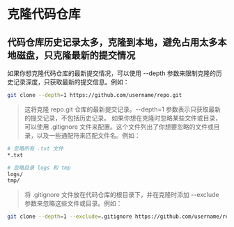 
# 克隆代码仓库

## 代码仓库历史记录太多，克隆到本地，避免占用太多本地磁盘，只克隆最新的提交情况
如果你想克隆代码仓库的最新提交情况，可以使用 --depth 参数来限制克隆的历史记录深度，只获取最新的提交信息。例如： 

```bash
git clone --depth=1 https://github.com/username/repo.git
```
> 这将克隆 repo.git 仓库的最新提交记录。--depth=1 参数表示只获取最新的提交记录，不包括历史记录。
如果你想在克隆时忽略某些文件或目录，可以使用 .gitignore 文件来配置。这个文件列出了你想要忽略的文件或目录，以及一些通配符来匹配文件名。例如：

```bash
# 忽略所有 .txt 文件
*.txt

# 忽略目录 logs 和 tmp
logs/
tmp/
``` 
> 将 .gitignore 文件放在代码仓库的根目录下，并在克隆时添加 --exclude 参数来忽略这些文件或目录。例如：

```bash
git clone --depth=1 --exclude=.gitignore https://github.com/username/repo.git

```


